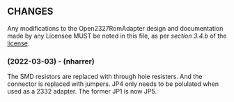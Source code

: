 ## CHANGES

Any modifications to the Open2327RomAdapter design and documentation made by any Licensee MUST be noted in this file, as per *section 3.4.b* of the [license](LICENSE.pdf).

### (2022-03-03) - (nharrer)

The SMD resistors are replaced with through hole resisters. And the connector is replaced with jumpers. JP4 only needs to be polulated when used as a 2332 adapter.
The former JP1 is now JP5.
